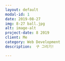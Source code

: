 ```yaml
---
layout: default
modal-id: 1
date: 2019-08-27
img: 8-27 ball.jpg
alt: image-alt
project-date: 8 2019
client: Me
category: Web Development
description:  구 그리기!

---
```

